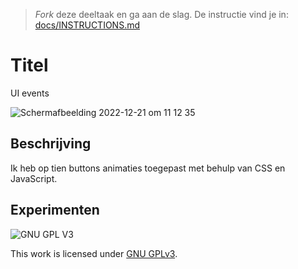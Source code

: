 > _Fork_ deze deeltaak en ga aan de slag. De instructie vind je in: [docs/INSTRUCTIONS.md](docs/INSTRUCTIONS.md)

# Titel
UI events 

![Schermafbeelding 2022-12-21 om 11 12 35](https://user-images.githubusercontent.com/112861488/208880634-73fc2e83-befc-43db-8538-9b1d977eb074.jpeg)

## Beschrijving
Ik heb op tien buttons animaties toegepast met behulp van CSS en JavaScript.
<!-- Voeg een link toe naar Github Pages 🌐-->

## Experimenten
<!-- In de Experimenten beschrijf je wat je per experimnet hebt gedaan en documenteer je de code aan de hand van voorbeelden -->
<!-- Voeg een mooie poster visual toe 📸 per experiment -->


![GNU GPL V3](https://www.gnu.org/graphics/gplv3-127x51.png)

This work is licensed under [GNU GPLv3](./LICENSE).
